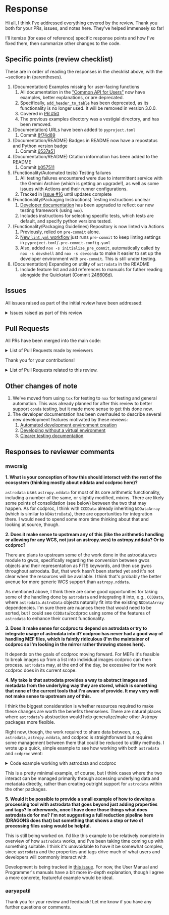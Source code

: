 # Response

Hi all, I think I've addressed everything covered by the review. Thank you both
for your PRs, issues, and notes here. They've helped immensely so far!

I'll itemize (for ease of reference) specific response points and how I've fixed them, then summarize other changes to the code.

## Specific points (review checklist)

These are in order of reading the responses in the checklist above, with the ~sections in (parentheses).

[api_short]: https://geminidrsoftware.github.io/astrodata/api_short.html
[add_header_to_table]: https://geminidrsoftware.github.io/astrodata/api/astrodata.add_header_to_table.html
[testing docs]: https://geminidrsoftware.github.io/astrodata/developer/index.html#run-the-tests
[lint workflow]: https://github.com/GeminiDRSoftware/astrodata/blob/main/.github/workflows/lint.yml

1. (Documentation) Examples missing for user-facing functions
    1. All documentation in the ["Common API for Users"][api_short] now have examples, better explanations, or are deprecated.
    2. Specifically, [`add_header_to_table`][add_header_to_table] has been deprecated, as its functionality is no longer used. It will be removed in version 3.0.0.
    3. Covered in [PR #50](https://github.com/GeminiDRSoftware/astrodata/pull/50)
    4. The previous examples directory was a vestigial directory, and has been removed.
2. (Documentation) URLs have been added to `pyproject.toml`
    1. Commit [8f74d89](https://github.com/GeminiDRSoftware/astrodata/commit/8f74d89)
3. (Documentation/README) Badges in README now have a repostatus and Python version badge
    1. Commit [6537a51](https://github.com/GeminiDRSoftware/astrodata/commit/6537a51)
4. (Documentation/README) Citation information has been added to the README
    1. Commit [b057511](https://github.com/geminidrsoftware/astrodata/commit/b057511)
5. (Functionality/Automated tests) Testing failures
    1. All testing failures encountered were due to intermittent service with the Gemini Archive (which is getting an upgrade!), as well as some issues with Actions and their runner configurations.
    2. Tracked in [Issue #16](https://github.com/GeminiDRSoftware/astrodata/issues/16) until updates complete
6. (Functionality/Packaging Instructions) Testing instructions unclear
    1. [Developer documentation][testing docs] has been upgraded to reflect our new testing framework (using `nox`).
    2. Includes instructions for selecting specific tests, which tests are default, and specify python versions tested.
7. (Functionality/Packaging Guidelines) Repository is now linted via Actions
    1. Previously, relied on `pre-commit` alone.
    2. [New `lint.yml` workflow][lint workflow] just runs `pre-commit` to keep linting settings in `pyproject.toml`/`.pre-commit-config.yaml`
    3. Also, added `nox -s initialize_pre_commit`, automatically called by `nox -s devshell` and `nox -s devconda` to make it easier to set up the developer environment with `pre-commit`. This is still under testing.
8. (Documentation) Expanding on utility of `astrodata` in the README
    1. Include feature list and add references to manuals for futher reading alongside the Quickstart (Commit [246606d](https://github.com/geminidrsoftware/astrodata/commit/246606d)).

## Issues
All issues raised as part of the initial review have been addressed:

<details>

<summary>Issues raised as part of this review</summary>

+ [Issue #18](https://github.com/GeminiDRSoftware/astrodata/issues/18)
+ [Issue #19](https://github.com/GeminiDRSoftware/astrodata/issues/19)
+ [Issue #22](https://github.com/GeminiDRSoftware/astrodata/issues/22)
+ [Issue #23](https://github.com/GeminiDRSoftware/astrodata/issues/23)
+ [Issue #25](https://github.com/GeminiDRSoftware/astrodata/issues/25)
+ [Issue #26](https://github.com/GeminiDRSoftware/astrodata/issues/26)
+ [Issue #27](https://github.com/GeminiDRSoftware/astrodata/issues/27)
+ [Issue #28](https://github.com/GeminiDRSoftware/astrodata/issues/28)
+ [Issue #29](https://github.com/GeminiDRSoftware/astrodata/issues/29)
+ [Issue #33](https://github.com/GeminiDRSoftware/astrodata/issues/33)

</details>

## Pull Requests

All PRs have been merged into the main code:

<details>

<summary>List of Pull Requests made by reviewers</summary>

+ [Pull Request #20](https://github.com/GeminiDRSoftware/astrodata/pull/20)
+ [Pull Request #21](https://github.com/GeminiDRSoftware/astrodata/pull/21)

</details>

Thank you for your contributions!

<details>

<summary>List of Pull Requests related to this review.</summary>

+ [Pull Request #24](https://github.com/GeminiDRSoftware/astrodata/pull/24)
+ [Pull Request #31](https://github.com/GeminiDRSoftware/astrodata/pull/31)
+ [Pull Request #32](https://github.com/GeminiDRSoftware/astrodata/pull/32)
+ [Pull Request #34](https://github.com/GeminiDRSoftware/astrodata/pull/34)
+ [Pull Request #38](https://github.com/GeminiDRSoftware/astrodata/pull/38)
+ [Pull Request #41](https://github.com/GeminiDRSoftware/astrodata/pull/41)
+ [Pull Request #46](https://github.com/GeminiDRSoftware/astrodata/pull/46)
+ [Pull Request #48](https://github.com/GeminiDRSoftware/astrodata/pull/48)
+ [Pull Request #50](https://github.com/GeminiDRSoftware/astrodata/pull/50)
+ [Pull Request #51](https://github.com/GeminiDRSoftware/astrodata/pull/51)
+ [Pull Request #53](https://github.com/GeminiDRSoftware/astrodata/pull/53)

</details>


## Other changes of note

[devshells]: https://geminidrsoftware.github.io/astrodata/developer/index.html#install-the-dependencies
[poetry devs]: https://geminidrsoftware.github.io/astrodata/developer/index.html#install-the-dependencies
[test docs]: https://geminidrsoftware.github.io/astrodata/developer/index.html#run-the-tests

1. We've moved from using `tox` for testing to `nox` for testing and general automation. This was already planned for after this review to better support `conda` testing, but it made more sense to get this done now.
2. The developer documentation has been overhauled to describe several new development features motivated by these reviews:
    1. [Automated development environment creation][devshells]
    2. [Developing without a virtual environment][poetry devs]
    3. [Clearer testing documentation][test docs]

## Responses to reviewer comments

### mwcraig

**1. What is your conception of how this should interact with the rest of the ecosystem (thinking mostly about nddata and ccdproc here)?**

`astrodata` uses `astropy.nddata` for most of its core arithmetic functionality, including a number of the same, or slightly modified, mixins. There are likely some points of consolidation (see below) between the two that may happen. As for ccdproc, I think with `CCDData` already inheriting `NDDataArray` (which is similar to `NDAstroData`), there are opportunities for integration there. I would need to spend some more time thinking about that and looking at source, though.

**2. Does it make sense to upstream any of this (like the arithmetic handling or allowing for any WCS, not just an astropy.wcs) to astropy.nddata? Or to ccdproc?**

There are plans to upstream some of the work done in the astrodata.wcs module to gwcs, specifically regarding the conversion between gwcs objects and their representation as FITS keywords, and then use gwcs throughout astrodata. But, that work hasn't been started yet and it's not clear when the resources will be available. I think that's probably the better avenue for more generic WCS support than `astropy.nddata`.

As mentioned above, I think there are some good opportunities for taking some of the handling done by `astrodata` and integrating it into, e.g., `CCDData`, where `astrodata.AstroData` objects naturally fit into the existing `NDDataArray` dependencies. I'm sure there are nuances there that would need to be sorted, but I could see `CCDData`/ccdproc using some of the features of `astrodata` to enhance their current functionality.

**3. Does it make sense for ccdproc to depend on astrodata or try to integrate usage of astrodata into it? ccdproc has never had a good way of handling MEF files, which is faintly ridiculous (I'm the maintainer of ccdproc so I'm looking in the mirror rather throwing stones here).**

It depends on the goals of ccdproc moving forward. For MEFs it's feasible to break images up from a list into individual images ccdproc can then process. `astrodata` may, at the end of the day, be excessive for the work ccdproc does in its current scope.

**4. My take is that astrodata provides a way to abstract images and metadata from the underlying way they are stored, which is something that none of the current tools that I'm aware of provide. It may very well not make sense to upstream any of this.**

I think the biggest consideration is whether resources required to make these changes are worth the benefits themselves. There are natural places where `astrodata`'s abstraction would help generalize/make other Astropy packages more flexible.

Right now, though, the work required to share data between, e.g., `astrodata`, `astropy.nddata`, and ccdproc is straightforward but requires some management between them that could be reduced to utility methods. I wrote up a quick, simple example to see how working with both `astrodata` and `ccdproc` went:

<details>

<summary>Code example working with astrodata and ccdproc</summary>

```python
from astrodata import AstroData, create
from astropy.nddata import CCDData, NDData
from astropy.io import fits
import astropy.units as u
import numpy as np
import ccdproc

# Create a simple FITS file object with data and a header:
hdu = fits.PrimaryHDU(data=np.ones((100, 100)))
hdu.header["INSTRUME"] = "random_inst"
hdu.header["MODE"] = "random_mode"
hdu.header["UNIT"] = "adu"
hdu.header["EXPTIME"] = 5.0

# Create an AstroData object from the FITS file object:
ad = create(hdu)

# Access the underlying data and create a CCDData object:
ccd_image = CCDData(data=ad[0].data, unit=ad[0].hdr["UNIT"], meta=ad[0].hdr)

# Create a dark frame with the same shape as the data:
hdu_dark = fits.PrimaryHDU(data=np.random.random((100, 100)) * 10)
hdu_dark.header["INSTRUME"] = "random_inst"
hdu_dark.header["MODE"] = "random_dark_mode"
hdu_dark.header["UNIT"] = "adu"
hdu_dark.header["EXPTIME"] = 10.0

# Create an AstroData object from the FITS file object:
ad_dark = create(hdu_dark)

# Access the underlying data and create a CCDData object:
dark = CCDData(
    ad_dark[0].data,
    unit=ad_dark[0].hdr["UNIT"],
    meta=ad_dark[0].hdr,
)

# Subtract the dark frame from the data:
ccd_dark_subtracted = ccdproc.subtract_dark(
    ccd_image,
    dark,
    dark_exposure=dark.header["EXPTIME"] * u.s,
    data_exposure=ccd_image.header["EXPTIME"] * u.s,
)

```

</details>

This is a pretty minimal example, of course, but I think cases where the two interact can be managed primarily through accessing underlying data and metadata directly, rather than creating outright support for `astrodata` within the other packages.

**5. Would it be possible to provide a small example of how to develop a processing tool with astrodata that goes beyond just adding properties and tags? In otherwords, once I have done those things what does astrodata do for me? I'm not suggesting a full reduction pipeline here (DRAGONS does that) but something that shows a step or two of processing files using would be helpful.**

This is still being worked on. I'd like this example to be relatively complete in overview of how `astrodata` works, and I've been taking time coming up with something suitable. I think it's unavoidable to have it be somewhat complex, since `astrodata` and the properties and tags drive much of what users and developers will commonly interact with.

[example issue]: https://github.com/GeminiDRSoftware/astrodata/issues/57

Development is being tracked in [this issue][example issue]. For now, the User Manual and Programmer's manuals have a bit more in-depth explanation, though I agree a more concrete, featureful example would be ideal.

### aaryapatil

Thank you for your review and feedback! Let me know if you have any further questions or comments.
